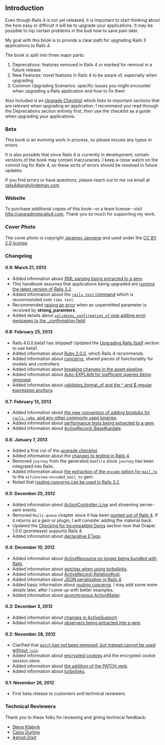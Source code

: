 ## Introduction

Even though Rails 4 is not yet released, it is important to start thinking
about the how easy or difficult it will be to upgrade your applications. It may
be possible to nip certain problems in the bud now to save pain later.

My goal with this book is to provide a clear path for upgrading Rails 3
applications to Rails 4.

The book is split into three major parts:

1. Deprecations: features removed in Rails 4 or marked for removal in a future
   release
2. New Features: novel features in Rails 4 to be aware of, especially when
   upgrading
3. Common Upgrading Scenarios: specific issues you might encounter when
   upgrading a Rails application and how to fix them

Also included is an [Upgrade Checklist](#upgrade-checklist) which links to
important sections that are relevant when upgrading an application. I recommend
you read through the Deprecations section entirely first, then use the
checklist as a guide when upgrading your applications.

### Beta

This book is an evolving work in process, so please excuse any typos or errors.

It is also possible that since Rails 4 is currently in development, certain
versions of the book may contain inaccuracies. I keep a close watch on the
commit log for Rails 4, so these sorts of errors should be resolved in future
updates.

If you find errors or have questions, please reach out to me via email at
<rails4@andylindeman.com>.

### Website

To purchase additional copies of this book--or a team license--visit
<http://upgradingtorails4.com>. Thank you so much for supporting my work.

### Cover Photo

The cover photo is copyright [Jeramey
Jannene](http://www.flickr.com/photos/compujeramey/168102810/) and used under
the [CC BY 2.0
license](http://creativecommons.org/licenses/by/2.0/).

### Changelog

#### 0.9: March 21, 2013

* Added information about [XML parsing being extracted to a gem](#xml-parsing).
* This handbook assumes that applications being upgraded are [running the latest
  version of Rails 3.2](#rails-32).
* Added information about the [`rails test` command](#testing) which is
  recommended over `rake test`.
* Recommended [raising an error](#unpermitted-attributes) when an unpermitted
  parameter is received by **strong_paramters**.
* Added details about [`validates_confirmation_of` now adding error messages to
  the \_confirmation field](#validates-confirmation-of).

#### 0.8: February 25, 2013

* Rails 4.0.0.beta1 has shipped! Updated the [Upgrading Rails
  Itself](#upgrading-rails-itself) section to use beta1.
* Added information about [Ruby 2.0.0](#ruby-193), which Rails 4 recommends.
* Added information about [concerns](#concerns), shared pieces of functionality
  for models and controllers.
* Added information about [breaking changes in the asset
  pipeline](#asset-pipeline).
* Added information about [Auto-EXPLAIN for inefficient queries being
  removed](#auto-explain-queries).
* Added information about [validates\_format\_of and the ^ and $ regular
  expression anchors](#validates-format-of).

#### 0.7: February 13, 2013

* Added information about [the new convention of adding binstubs for `rails`,
  `rake`, and any other commonly used binaries](#binstubs).
* Added information about [performance tests being extracted to a
  gem](#performance-tests).
* Added information about [ActiveRecord::Base#update](#update).

#### 0.6: January 7, 2013

* Added a first cut of the [upgrade checklist](#upgrade-checklist).
* Added information about the [changes to testing in Rails 4](#testing).
* Removed `journey` from the generated `Gemfile` since `journey` has been
  integrated into Rails.
* Added information about [the extraction of the `encode` option for
  `mail_to`](#actionview-encoded_mail_to) to the `actionview-encoded_mail_to`
  gem.
* Noted that [routing concerns can be used in Rails
  3.2](#routing-concerns-in-rails32).

#### 0.5: December 25, 2012

* Added information about [ActionController::Live](#action-controller-live) and
  streaming server-sent events.
* Removed `Rails.queue` chapter since it has been [punted out of Rails
  4](https://twitter.com/dhh/status/281421220417781760). If it returns as a gem
  or plugin, I will consider adding the material back.
* Updated the [Checking for Incompatible Gems](#incompatible-gems) section
  now that Draper 1.0.0 (prerelease) supports Rails 4.
* Added information about [declarative ETags](#etagger).

#### 0.4: December 10, 2012

* Added information about [ActiveResource no longer being bundled with
  Rails](#activeresource).
* Added information about [gotchas when using turbolinks](#turbolinks-gotchas).
* Added information about [ActiveRecord::Relation#not](#relation-not).
* Added information about [JSON serialization in Rails 4](#json-serialization).
* Added basic information about [routing concerns](#routing-concerns). I may
  add some more details later, after I come up with better examples.
* Added information about [asynchronous ActionMailer](#async-actionmailer).

#### 0.3: December 3, 2012

* Added information about [changes in ActiveSupport](#activesupport).
* Added information about [observers being extracted into a gem](#observers).

#### 0.2: November 28, 2012

* Clarified that [`match` has not been removed, but instead cannot be used
  without `:via`](#routing-match).
* Added information about [encrypted cookies](#encrypted-cookies) and the
  encrypted cookie session store.
* Added information about [the addition of the PATCH verb](#patch-verb).
* Added information about [turbolinks](#turbolinks).

#### 0.1: November 26, 2012

* First beta release to customers and technical reviewers.

### Technical Reviewers

Thank you to these folks for reviewing and giving technical feedback:

* [Steve Klabnik](http://steveklabnik.com/)
* [Caius Durling](http://caius.name/)
* [Ashish Dixit](https://twitter.com/tundal45)
